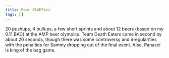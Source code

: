 ```yaml
---
title: Beer OlAMPics
tags: []
---
```


20 pushups, 4 pullups, a few short sprints and about 12 beers (based on my 0.11 BAC) at the AMP beer olympics. Team Death Eaters came in second by about 20 seconds, though there was some controversy and irregularities with the penalties for Sammy dropping out of the final event. Also, Panasci is king of the bag game.
